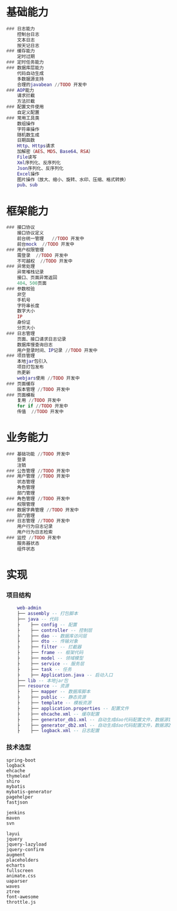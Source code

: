 # 基础能力
``` lua
### 日志能力
    控制台日志
    文本日志
    按天记日志
### 缓存能力
    定时过期
### 定时任务能力
### 数据库层能力
    代码自动生成
    多数据源支持
    合理的javabean //TODO 开发中
### AOP能力
    请求拦截 
    方法拦截 
### 配置文件使用
    自定义配置
### 常用工具类
    数组操作 
    字符串操作 
    随机数生成 
    日期函数
    Http、Https请求
    加解密（AES、MD5、Base64、RSA） 
    File读写
    Xml序列化、反序列化
    Json序列化、反序列化
    Excel操作 
    图片操作（放大、缩小、旋转、水印、压缩、格式转换）
    pub、sub
```

# 框架能力
``` lua
### 接口协议
    接口协议定义
    前台统一管理   //TODO 开发中
    前台mock  //TODO 开发中
### 用户权限管理
    需登录  //TODO 开发中
    不可越权  //TODO 开发中
### 异常处理
    异常堆栈记录
    接口、页面异常返回
    404、500页面
### 参数校验
    非空
    手机号
    字符串长度
    数字大小
    IP
    身份证
    分页大小
### 日志管理
    页面、接口请求日志记录
    数据库慢查询日志
    用户登录时间、IP记录 //TODO 开发中
### 项目管理
    本地jar包引入
    项目打包发布
    热更新
    webjars使用 //TODO 开发中
### 页面缓存
    版本管理 //TODO 开发中
### 页面模板
    复用 //TODO 开发中
    for if //TODO 开发中
    传值  //TODO 开发中
```

# 业务能力
``` lua
### 基础功能 //TODO 开发中
    登录
    注销
### 公告管理 //TODO 开发中
### 用户管理 //TODO 开发中
    状态管理
    角色管理
    部门管理
### 角色管理 //TODO 开发中
    权限管理
### 数据字典管理 //TODO 开发中
    部门管理
### 日志管理 //TODO 开发中
    用户行为日志记录
    用户行为日志检索
### 监控 //TODO 开发中
    服务器状态
    组件状态
```
    
# 实现
### 项目结构
``` lua
    web-admin
    ├── assembly -- 打包脚本
    ├── java -- 代码
    ├    ├── config -- 配置
    ├    ├── controller -- 控制层
    ├    ├── dao -- 数据库访问层
    ├    ├── dto -- 传输对象
    ├    ├── filter -- 拦截器
    ├    ├── frame -- 框架代码
    ├    ├── model -- 领域模型
    ├    ├── service -- 服务层
    ├    ├── task -- 任务
    ├    ├── Application.java -- 启动入口
    ├── lib -- 本地jar包
    ├── resource -- 资源
    ├    ├── mapper -- 数据库脚本
    ├    ├── public -- 静态资源
    ├    ├── template -- 模板资源
    ├    ├── application.properties -- 配置文件
    ├    ├── ehcache.xml -- 缓存配置
    ├    ├── generator_db1.xml -- 自动生成dao代码配置文件，数据源1
    ├    ├── generator_db2.xml -- 自动生成dao代码配置文件，数据源2
    ├    ├── logback.xml -- 日志配置
```
### 技术选型
    spring-boot
    logback
    ehcache
    thymeleaf
    shiro
    mybatis
    mybatis-generator
    pagehelper
    fastjson
    
    jenkins
    maven
    svn

    layui
    jquery
    jquery-lazyload
    jquery-confirm
    augment
    placeholders
    echarts
    fullscreen
    animate.css
    uaparser 
    waves
    ztree
    font-awesome
    throttle.js